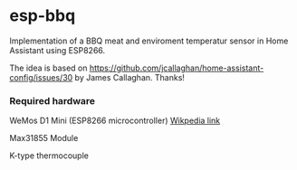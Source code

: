 # esp-bbq
Implementation of a BBQ meat and enviroment temperatur sensor in Home Assistant using ESP8266.

The idea is based on https://github.com/jcallaghan/home-assistant-config/issues/30 by James Callaghan. Thanks!

### Required hardware
WeMos D1 Mini (ESP8266 microcontroller)
[Wikpedia link](https://en.wikipedia.org/wiki/ESP8266)

Max31855 Module

K-type thermocouple
